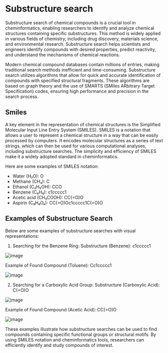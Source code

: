 # Substructure search

Substructure search of chemical compounds is a crucial tool in cheminformatics, enabling researchers to
identify and analyze chemical structures containing specific substructures. This method is widely applied in
various fields of chemistry, including drug discovery, materials science, and environmental research.
Substructure search helps scientists and engineers identify compounds with desired properties, predict
reactivity, and understand the mechanisms of chemical reactions.

Modern chemical compound databases contain millions of entries, making traditional search methods
inefficient and time-consuming. Substructure search utilizes algorithms that allow for quick and accurate
identification of compounds with specified structural fragments. These algorithms are based on graph
theory and the use of SMARTS (SMiles ARbitrary Target Specification) codes, ensuring high performance
and precision in the search process.

## Smiles

A key element in the representation of chemical structures is the Simplified Molecular Input Line Entry
System (SMILES). SMILES is a notation that allows a user to represent a chemical structure in a way that
can be easily processed by computers. It encodes molecular structures as a series of text strings, which
can then be used for various computational analyses, including substructure searches. The simplicity and
efficiency of SMILES make it a widely adopted standard in cheminformatics.

Here are some examples of SMILES notation:
- Water (H₂O): O
- Methane (CH₄): C
- Ethanol (C₂H₅OH): CCO
- Benzene (C₆H₆): c1ccccc1
- Acetic acid (CH₃COOH): CC(=O)O
- Aspirin (C₉H₈O₄): CC(=O)Oc1ccccc1C(=O)O

## Examples of Substructure Search
Below are some examples of substructure searches with visual representations:

1. Searching for the Benzene Ring:
Substructure (Benzene): c1ccccc1

![image](https://github.com/user-attachments/assets/3bb9ba71-450e-4cfe-833b-999de3da3897)

Example of Found Compound (Toluene): Cc1ccccc1

![image](https://github.com/user-attachments/assets/8ebe59fd-fab2-4829-9231-533017f30d1b)

2. Searching for a Carboxylic Acid Group:
Substructure (Carboxylic Acid): C(=O)O

![image](https://github.com/user-attachments/assets/1bd269dd-e8df-44c0-8403-0c0e437db992)

Example of Found Compound (Acetic Acid): CC(=O)O

![image](https://github.com/user-attachments/assets/5ba52d5c-3c20-471c-b42c-3fd9f30e4a3b)

These examples illustrate how substructure searches can be used to find compounds containing specific
functional groups or structural motifs. By using SMILES notation and cheminformatics tools, researchers
can efficiently identify and study compounds of interest.
